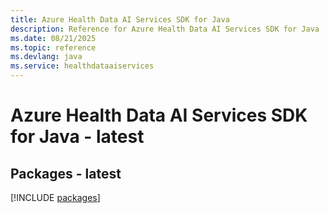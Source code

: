 ```yaml
---
title: Azure Health Data AI Services SDK for Java
description: Reference for Azure Health Data AI Services SDK for Java
ms.date: 08/21/2025
ms.topic: reference
ms.devlang: java
ms.service: healthdataaiservices
---
```

# Azure Health Data AI Services SDK for Java - latest
## Packages - latest
[!INCLUDE [packages](health-data-ai-services-index.md)]